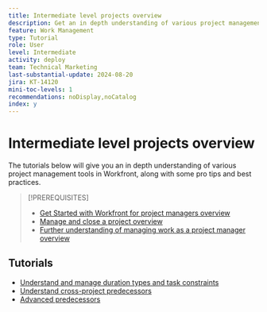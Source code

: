 ```yaml
---
title: Intermediate level projects overview
description: Get an in depth understanding of various project management tools in Workfront, along with some pro tips and best practices. 
feature: Work Management
type: Tutorial
role: User
level: Intermediate
activity: deploy
team: Technical Marketing
last-substantial-update: 2024-08-20
jira: KT-14120
mini-toc-levels: 1
recommendations: noDisplay,noCatalog
index: y
---
```


# Intermediate level projects overview

The tutorials below will give you an in depth understanding of various project management tools in Workfront, along with some pro tips and best practices.

>[!PREREQUISITES]
>
>* [Get Started with Workfront for project managers overview](https://experienceleague.adobe.com/?recommended=Workfront-U-1-2022.1.planners)
>* [Manage and close a project overview](https://experienceleague.adobe.com/?recommended=Workfront-U-1-2022.2.planners)
>* [Further understanding of managing work as a project manager overview](https://experienceleague.adobe.com/?recommended=Workfront-U-1-2022.3.planners)

## Tutorials

* [Understand and manage duration types and task constraints](/help/manage-work/intermediate-projects/understand-and-manage-duration-types-and-task-constraints.md)
* [Understand cross-project predecessors](/help/manage-work/intermediate-projects/understand-cross-project-predecessors.md)
* [Advanced predecessors](/help/manage-work/intermediate-projects/advanced-predecessors.md)

